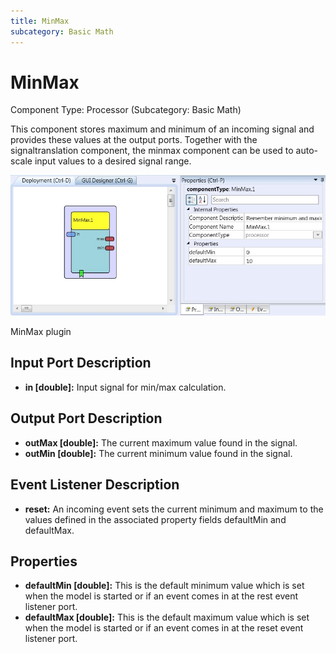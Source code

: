 ```yaml
---
title: MinMax
subcategory: Basic Math
---
```


# MinMax

Component Type: Processor (Subcategory: Basic Math)

This component stores maximum and minimum of an incoming signal and provides these values at the output ports. Together with the signaltranslation component, the minmax component can be used to auto-scale input values to a desired signal range.

![Screenshot: MinMax plugin](./img/minmax.jpg "Screenshot: MinMax plugin")

MinMax plugin

## Input Port Description

- **in \[double\]:** Input signal for min/max calculation.

## Output Port Description

- **outMax \[double\]:** The current maximum value found in the signal.
- **outMin \[double\]:** The current minimum value found in the signal.

## Event Listener Description

- **reset:** An incoming event sets the current minimum and maximum to the values defined in the associated property fields defaultMin and defaultMax.

## Properties

- **defaultMin \[double\]:** This is the default minimum value which is set when the model is started or if an event comes in at the rest event listener port.
- **defaultMax \[double\]:** This is the default maximum value which is set when the model is started or if an event comes in at the reset event listener port.
